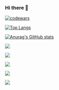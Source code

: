 ### Hi there 👋

[![codewars](https://www.codewars.com/users/vadim_mm/badges/small)](https://www.codewars.com/users/vadim_mm)

[![Top Langs](https://github-readme-stats.vercel.app/api/top-langs/?username=vadim-m&layout=compact)](https://github.com/anuraghazra/github-readme-stats)

[![Anurag's GitHub stats](https://github-readme-stats.vercel.app/api?username=vadim-m)](https://github.com/anuraghazra/github-readme-stats)

![](https://github-profile-summary-cards.vercel.app/api/cards/profile-details?username=vadim-m&theme=vue)

![](https://github-profile-summary-cards.vercel.app/api/cards/most-commit-language?username=vadim-m&theme=vue)

![](https://github-profile-summary-cards.vercel.app/api/cards/repos-per-language?username=vadim-m&theme=nord_bright)

![](https://github-profile-summary-cards.vercel.app/api/cards/stats?username=vadim-m&theme=solarized_dark)

![](https://github-profile-summary-cards.vercel.app/api/cards/productive-time?username=vadim-m&theme=solarized_dark)

<!--
**vadim-m/vadim-m** is a ✨ _special_ ✨ repository because its `README.md` (this file) appears on your GitHub profile.

Here are some ideas to get you started:

- 🔭 I’m currently working on ...
- 🌱 I’m currently learning ...
- 👯 I’m looking to collaborate on ...
- 🤔 I’m looking for help with ...
- 💬 Ask me about ...
- 📫 How to reach me: ...
- 😄 Pronouns: ...
- ⚡ Fun fact: ...
-->

